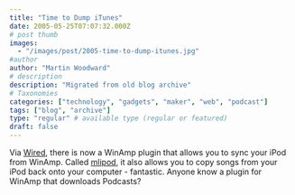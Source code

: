 ```yaml
---
title: "Time to Dump iTunes"
date: 2005-05-25T07:07:32.000Z
# post thumb
images:
  - "/images/post/2005-time-to-dump-itunes.jpg"
#author
author: "Martin Woodward"
# description
description: "Migrated from old blog archive"
# Taxonomies
categories: ["technology", "gadgets", "maker", "web", "podcast"]
tags: ["blog", "archive"]
type: "regular" # available type (regular or featured)
draft: false
---
```

Via [Wired](http://www.wired.com/news/digiwood/0,1412,67593,00.html), there is now a WinAmp plugin that allows you to sync your iPod from WinAmp.  Called [mlipod](http://www.mlipod.com/), it also allows you to copy songs from your iPod back onto your computer - fantastic.  Anyone know a plugin for WinAmp that downloads Podcasts?